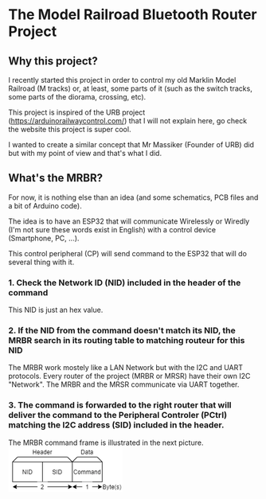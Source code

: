 # The Model Railroad Bluetooth Router Project

## Why this project?
I recently started this project in order to control my old Marklin Model Railroad (M tracks) or, at least, some parts of it (such as the switch tracks, some parts of the diorama, crossing, etc).

This project is inspired of the URB project (https://arduinorailwaycontrol.com/) that I will not explain here, go check the website this project is super cool.

I wanted to create a similar concept that Mr Massiker (Founder of URB) did but with my point of view and that's what I did.

## What's the MRBR?
For now, it is nothing else than an idea (and some schematics, PCB files and a bit of Arduino code).

The idea is to have an ESP32 that will communicate Wirelessly or Wiredly (I'm not sure these words exist in English) with a control device (Smartphone, PC, ...).

This control peripheral (CP) will send command to the ESP32 that will do several thing with it.

### 1. Check the Network ID (NID) included in the header of the command
This NID is just an hex value.

### 2. If the NID from the command doesn't match its NID, the MRBR search in its routing table to matching routeur for this NID
The MRBR work mostely like a LAN Network but with the I2C and UART protocols. Every router of the project (MRBR or MRSR) have their own I2C "Network". The MRBR and the MRSR communicate via UART together.

### 3. The command is forwarded to the right router that will deliver the command to the Peripheral Controler (PCtrl) matching the I2C address (SID) included in the header.
The MRBR command frame is illustrated in the next picture.
![Typical MRBR I2C frame](MRBR_frame.png)
